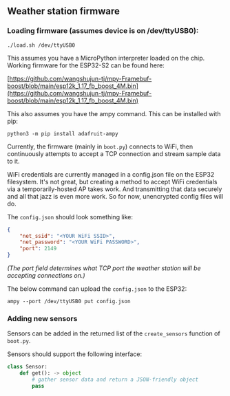 ## Weather station firmware

### Loading firmware (assumes device is on /dev/ttyUSB0):
```
./load.sh /dev/ttyUSB0
```

This assumes you have a MicroPython interpreter loaded on the chip. Working firmware for the ESP32-S2 can be found here:

[https://github.com/wangshujun-tj/mpy-Framebuf-boost/blob/main/esp12k_1.17_fb_boost_4M.bin](https://github.com/wangshujun-tj/mpy-Framebuf-boost/blob/main/esp12k_1.17_fb_boost_4M.bin)

This also assumes you have the ampy command. This can be installed with pip:
```
python3 -m pip install adafruit-ampy
```

Currently, the firmware (mainly in `boot.py`) connects to WiFi, then continuously attempts to accept a TCP connection and stream sample data to it.

WiFi credentials are currently managed in a config.json file on the ESP32 filesystem. It's not great, but
creating a method to accept WiFi credentials via a temporarily-hosted AP takes work. And transmitting that data securely and all that jazz is even more work. So for now, unencrypted config files will do.

The `config.json` should look something like:
```json
{
    "net_ssid": "<YOUR WiFi SSID>",
    "net_password": "<YOUR WiFi PASSWORD>",
    "port": 2149
}
```

*(The port field determines what TCP port the weather station will be accepting connections on.)*

The below command can upload the `config.json` to the ESP32:
```
ampy --port /dev/ttyUSB0 put config.json
```

### Adding new sensors

Sensors can be added in the returned list of the `create_sensors` function of `boot.py`.

Sensors should support the following interface:

```python
class Sensor:
    def get(): -> object
        # gather sensor data and return a JSON-friendly object
        pass
```
